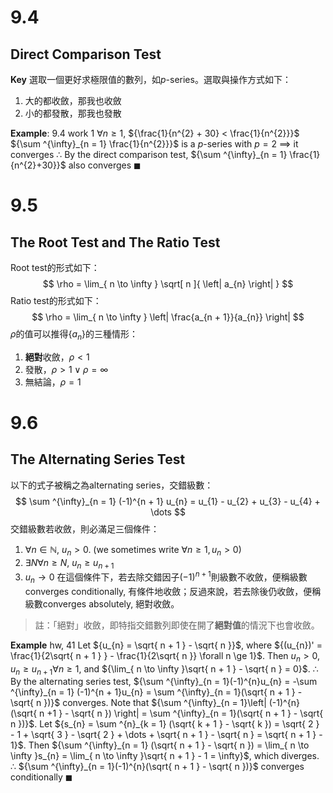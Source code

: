 # 9.4
## Direct Comparison Test
**Key**
選取一個更好求極限值的數列，如$p$-series。選取與操作方式如下：
1. 大的都收斂，那我也收斂
2. 小的都發散，那我也發散

**Example**: 9.4 work 1
${\forall n \ge 1}$, ${\frac{1}{n^{2} + 30} < \frac{1}{n^{2}}}$
${\sum ^{\infty}_{n = 1} \frac{1}{n^{2}}}$ is a $p$-series with ${p = 2}$ $\implies$ it converges
$\therefore$ By the direct comparison test, ${\sum ^{\infty}_{n = 1} \frac{1}{n^{2}+30}}$ also converges $\blacksquare$

# 9.5
## The Root Test and The Ratio Test
Root test的形式如下：
$$
\rho = \lim_{ n \to \infty } \sqrt[ n ]{ \left| a_{n} \right|  } 
$$
Ratio test的形式如下：
$$
\rho = \lim_{ n \to \infty } \left| \frac{a_{n + 1}}{a_{n}} \right|
$$
$\rho$的值可以推得${\{ a_{n} \}}$的三種情形：
1. **絕對**收斂，${\rho < 1}$
2. 發散，${\rho > 1 \lor \rho = \infty}$
3. 無結論，${\rho = 1}$

# 9.6
## The Alternating Series Test
以下的式子被稱之為alternating series，交錯級數：
$$
\sum ^{\infty}_{n = 1} (-1)^{n + 1} u_{n} = u_{1} - u_{2} + u_{3} - u_{4} + \dots
$$
交錯級數若收斂，則必滿足三個條件：
1. $\forall n \in \mathbb{N}$, ${u_{n} > 0}$. (we sometimes write ${\forall n \ge 1, u_{n} > 0}$)
2. ${\exists N \forall n \ge N}$, ${u_{n} \ge u_{n + 1}}$
3. ${u_{n} \to 0}$
在這個條件下，若去除交錯因子${(-1)^{n+1}}$則級數不收斂，便稱級數converges conditionally, 有條件地收斂；反過來說，若去除後仍收斂，便稱級數converges absolutely, 絕對收斂。
> 註：「絕對」收斂，即特指交錯數列即使在開了**絕對值**的情況下也會收斂。

**Example** hw, 41
Let ${u_{n} = \sqrt{ n + 1 } - \sqrt{ n }}$, where ${(u_{n})' = \frac{1}{2\sqrt{ n + 1 } } - \frac{1}{2\sqrt{ n }} \forall n \ge 1}$.
Then ${u_{n} > 0}$, ${u_{n} \ge u_{n + 1} \forall n \ge 1}$, and ${\lim_{ n \to \infty }\sqrt{ n + 1 } - \sqrt{ n } = 0}$.
$\therefore$ By the alternating series test, ${\sum ^{\infty}_{n = 1}(-1)^{n}u_{n} = -\sum ^{\infty}_{n = 1} (-1)^{n + 1}u_{n} = \sum ^{\infty}_{n = 1}(\sqrt{ n + 1 } - \sqrt{ n })}$ converges.
Note that ${\sum ^{\infty}_{n = 1}\left| (-1)^{n}(\sqrt{ n +1 } - \sqrt{ n }) \right| = \sum ^{\infty}_{n = 1}(\sqrt{ n + 1 } - \sqrt{ n })}$.
Let ${s_{n} = \sum ^{n}_{k = 1} (\sqrt{ k + 1 } - \sqrt{ k }) = \sqrt{ 2 } - 1 + \sqrt{ 3 } - \sqrt{ 2 } + \dots + \sqrt{ n + 1 } - \sqrt{ n } = \sqrt{ n + 1 } - 1}$.
Then ${\sum ^{\infty}_{n = 1} (\sqrt{ n + 1 } - \sqrt{ n }) = \lim_{ n \to \infty }s_{n} = \lim_{ n \to \infty }\sqrt{ n + 1 } - 1 = \infty}$, which diverges.
$\therefore$ ${\sum ^{\infty}_{n = 1}(-1)^{n}(\sqrt{ n + 1 } - \sqrt{ n })}$ converges conditionally $\blacksquare$

